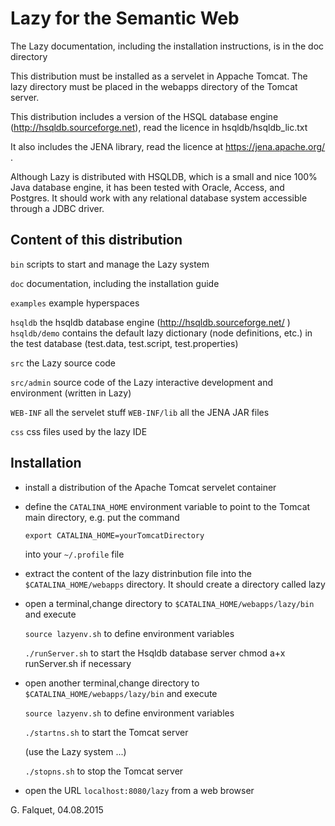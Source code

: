 
# Lazy for the Semantic Web 

The Lazy documentation, including the installation instructions, is in
the doc directory

This distribution must be installed as a servelet in Appache Tomcat. The
lazy directory must be placed in the webapps directory of the Tomcat
server.

This distribution includes a version of the HSQL database engine
(http://hsqldb.sourceforge.net), read the licence in
hsqldb/hsqldb_lic.txt

It also includes the JENA library, read the licence at https://jena.apache.org/ .

Although Lazy is distributed with HSQLDB, which is a small and nice 100%
Java database engine, it has been tested with Oracle, Access, and
Postgres. It should work with any relational database system accessible
through a JDBC driver.

## Content of this distribution


`bin`        scripts to start and manage the Lazy system

`doc`        documentation, including the installation guide

`examples`   example hyperspaces

`hsqldb`     the hsqldb database engine (http://hsqldb.sourceforge.net/ )
`hsqldb/demo`	 contains the default lazy dictionary (node definitions, etc.) in
             the test database (test.data, test.script, test.properties)

`src`        the Lazy source code

`src/admin`  source code of the Lazy interactive development and environment (written
           in Lazy)

`WEB-INF`    all the servelet stuff
`WEB-INF/lib`  all the JENA JAR files

`css`        css files used by the lazy IDE


## Installation

- install a distribution of the Apache Tomcat servelet container

- define the `CATALINA_HOME` environment variable to point to the Tomcat main directory, 
  e.g. put the command
  
  `export CATALINA_HOME=yourTomcatDirectory`
  
  into your `~/.profile` file

- extract the content of the lazy distrinbution file into the `$CATALINA_HOME/webapps` 
  directory. It should create a directory called lazy

- open a terminal,change directory to `$CATALINA_HOME/webapps/lazy/bin` and execute 

    `source lazyenv.sh`    to define environment variables

    `./runServer.sh`       to start the Hsqldb database server 
                         chmod a+x runServer.sh if necessary
                         
- open another terminal,change directory to `$CATALINA_HOME/webapps/lazy/bin` and execute 

    `source lazyenv.sh`    to define environment variables
 
    `./startns.sh`         to start the Tomcat server
    
    (use the Lazy system ...)
    
   `./stopns.sh`           to stop the Tomcat server
    
    
- open the URL `localhost:8080/lazy` from a web browser

     
     
     

G. Falquet, 04.08.2015
